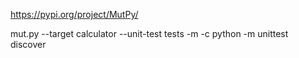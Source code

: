 https://pypi.org/project/MutPy/

mut.py --target calculator --unit-test tests -m -c
python -m unittest discover
